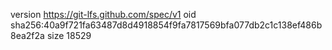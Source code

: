 version https://git-lfs.github.com/spec/v1
oid sha256:40a9f721fa63487d8d4918854f9fa7817569bfa077db2c1c138ef486b8ea2f2a
size 18529
